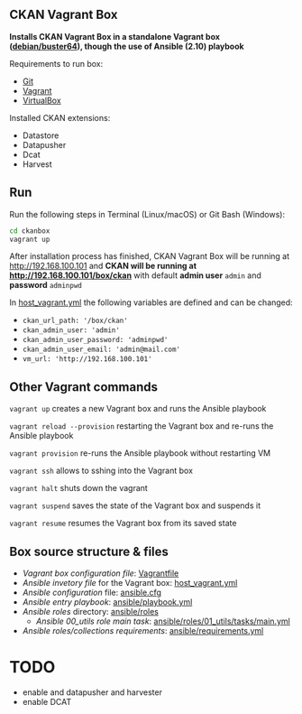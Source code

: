 ## CKAN Vagrant Box

**Installs CKAN Vagrant Box in a standalone Vagrant box ([debian/buster64](https://app.vagrantup.com/debian/boxes/buster64)), though the use of Ansible (2.10) playbook**


Requirements to run box:
* [Git](https://git-scm.com/downloads)
* [Vagrant](https://www.vagrantup.com/downloads.html)
* [VirtualBox](https://www.virtualbox.org/wiki/Downloads)

Installed CKAN extensions:
* Datastore
* Datapusher
* Dcat
* Harvest

## Run

Run the following steps in Terminal (Linux/macOS) or Git Bash (Windows):
```bash
cd ckanbox
vagrant up
```

After installation process has finished, CKAN Vagrant Box will be running at 
<http://192.168.100.101> and **CKAN will be running at <http://192.168.100.101/box/ckan>** with default **admin user** `admin` and **password** `adminpwd`

In [host_vagrant.yml](./host_vagrant.yml) the following variables are defined and can be changed:
* `ckan_url_path: '/box/ckan'`
* `ckan_admin_user: 'admin'`
* `ckan_admin_user_password: 'adminpwd'`
* `ckan_admin_user_email: 'admin@mail.com'`
* `vm_url: 'http://192.168.100.101'`

## Other Vagrant commands


`vagrant up` creates a new Vagrant box and runs the Ansible  playbook

`vagrant reload --provision` restarting the Vagrant box and re-runs the Ansible playbook 

`vagrant provision` re-runs the Ansible playbook without restarting VM

`vagrant ssh` allows to sshing into the Vagrant box

`vagrant halt`  shuts down the vagrant

`vagrant suspend` saves the state of the Vagrant box and suspends it

`vagrant resume` resumes the Vagrant box from its saved state


## Box source structure & files
* *Vagrant box configuration file*: [Vagrantfile](./Vagrantfile)  
* *Ansible invetory file* for the Vagrant box: [host_vagrant.yml](./host_vagrant.yml)
* *Ansible configuration* file: [ansible.cfg](./ansible.cfg)
* *Ansible entry playbook*: [ansible/playbook.yml](./ansible/playbook.yml)
* *Ansible roles* directory: [ansible/roles](./ansible/roles)
    * *Ansible 00_utils role main task*: [ansible/roles/01_utils/tasks/main.yml](./ansible/roles/01_utils/tasks/main.yml)
* *Ansible roles/collections requirements*: [ansible/requirements.yml](./ansible/requirements.yml)

# TODO
* enable and datapusher and harvester
* enable DCAT